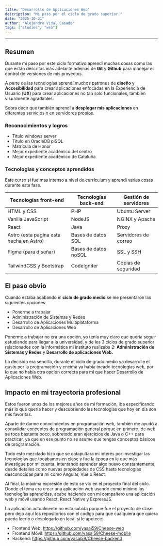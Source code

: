 ```yaml
---
title: "Desarrollo de Aplicaciones Web"
description: "Mi paso por el ciclo de grado superior."
date: "2025-10-21"
author: "Alejandro Vidal Casado"
tags: ["studies", "web"]
---
```


---

## Resumen

Durante mi paso por este ciclo formativo aprendí muchas cosas como las que están descritas más adelante además de **Git** y **Github** para manejar el control de versiones de mis proyectos.

A parte de las tecnologías aprendí muchos patrones de **diseño** y **Accesibilidad** para crear aplicaciones enfocadas en la Experiencia de Usuario (**UX**) para crear aplicaciones no tan solo funcionales, también visualmente agradables.

Sobra decir que también aprendí a **desplegar mis aplicaciones** en diferentes servicios o en servidores propios.

### Reconocimientos y logros

- Título windows server
- Título en OracleDB plSQL
- Matrícula de Honor 
- Mejor expediente académico del centro
- Mejor expediente académico de Cataluña

### Tecnologias y conceptos aprendidos

Este curso si fue mas intenso a nivel de currículum y aprendi varias cosas durante esta fase.

| Tecnologías **front-end**               | Tecnologías **back-end** | Gestión de servidores |
| --------------------------------------- | ------------------------ | --------------------- |
| HTML y CSS                              | PHP                      | Ubuntu Server         |
| Vanilla JavaScript                      | NodeJS                   | NGINX y Apache        |
| React                                   | Java                     | Proxy                 |
| Astro (esta pagina esta hecha en Astro) | Bases de datos SQL       | Servidores de correo  |
| FIgma (para diseñar)                    | Bases de datos noSQL     | SSL y SSH             |
| TailwindCSS y Bootstrap                 | CodeIgniter              | Copias de seguridad   |

## El paso obvio

Cuando estaba acabando el **ciclo de grado medio** se me presentaron las siguientes opciones:

- Ponerme a trabajar
- Administración de Sistemas y Redes
- Desarrollo de Aplicaciones Multiplataforma
- Desarrollo de Aplicaciones Web

Ponerme a trabajar no era una opción, yo tenía muy claro que quería seguir estudiando para llegar a la universidad, y de los 3 ciclos de grado superior relacionados con la informática mi instituto realizaba 2:  **Administración de Sistemas y Redes** y **Desarrollo de aplicaciones Web.**

La decisión era sencilla, durante el ciclo de grado medio ya desarrolle el gusto por la programación y encima ya había tocado tecnologías web, por lo que no había otra opción correcta para mí que hacer Desarrollo de Aplicaciones Web.

## Impacto en mi trayectoria profesional

Estos fueron unos de los mejores años de mi formación, iba especificando más lo que quería hacer y descubriendo las tecnologías que hoy en día son mis favoritas.

Aparte de darme conocimientos en programación web, también me ayudó a consolidar conceptos de programación general porque en primero, de web se toca bastante poco, sobretodo eran ejercicios de Java o C++ para practicar, ya que en ese punto no se asume que tengas conceptos básicos de programación.

Todo esto mezclado hizo que se catapultara mi interés por investigar las tecnologías que tocábamos en clase y fue la época en la que más investigue por mi cuenta. Intentando aprender algo nuevo constantemente, desde detalles como nuevas propiedades de CSS hasta tecnologías desconocidas para mi como Angular, Vue o React. 

Al final, la máxima expresión de esto se vio en el proyecto final del ciclo. Donde el tema era crear una aplicación web usando como mínimo las tecnologías aprendidas, acabe haciendo con mi compañero una aplicación web y móvil usando React, React Native y ExpressJS.

La aplicación actualmente no esta subida porque fue el proyecto de clase pero dejo aquí los repositorios con el codigo para que cualquiera que quiera pueda leerlo o desplegarlo en local si le apetece:

- Frontend Web: https://github.com/yasai59/Cheese-web
- Frontend Móvil: https://github.com/yasai59/Cheese-mobile
- Backend:  https://github.com/yasai59/Cheese-backend
